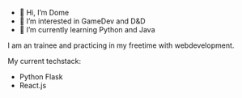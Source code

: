 - 👋 Hi, I’m Dome
- 👀 I’m interested in GameDev and D&D
- 🌱 I’m currently learning Python and Java

I am an trainee and practicing in my freetime with webdevelopment.

My current techstack:
  - Python Flask
  - React.js

<!---
dalpner/dalpner is a ✨ special ✨ repository because its `README.md` (this file) appears on your GitHub profile.
You can click the Preview link to take a look at your changes.
--->
